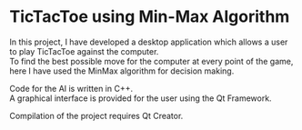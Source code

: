 # TicTacToe using Min-Max Algorithm

In this project, I have developed a desktop application which allows a user to play TicTacToe against the computer. <br>
To find the best possible move for the computer at every point of the game, here I have used the MinMax algorithm for decision making.

Code for the AI is written in C++. <br>
A graphical interface is provided for the user using the Qt Framework.

Compilation of the project requires Qt Creator. 
